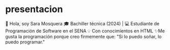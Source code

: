 # presentacion
👋 Hola, soy Sara Mosquera 🎓 Bachiller técnica (2024) | 💻 Estudiante de Programación de Software en el SENA 💡 Con conocimientos en HTML ✨Me gusta la programación porque creo firmemente que:  "Si lo puedo soñar, lo puedo programar."

